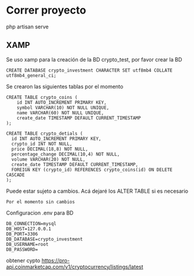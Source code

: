 # Correr proyecto
php artisan serve

## XAMP
Se uso xamp para la creación de la BD crypto_test, por favor crear la BD
```
CREATE DATABASE crypto_investment CHARACTER SET utf8mb4 COLLATE utf8mb4_general_ci;
```
Se crearon las siguientes tablas por el momento
```
CREATE TABLE crypto_coins (
	id INT AUTO_INCREMENT PRIMARY KEY,
    symbol VARCHAR(10) NOT NULL UNIQUE,
    name VARCHAR(60) NOT NULL UNIQUE,
    create_date TIMESTAMP DEFAULT CURRENT_TIMESTAMP
);

CREATE TABLE crypto_detials (
  id INT AUTO_INCREMENT PRIMARY KEY,
  crypto_id INT NOT NULL,
  price DECIMAL(18,8) NOT NULL,
  percentage_change DECIMAL(10,4) NOT NULL,
  volume VARCHAR(20) NOT NULL,
  create_date TIMESTAMP DEFAULT CURRENT_TIMESTAMP,
  FOREIGN KEY (crypto_id) REFERENCES crypto_coins(id) ON DELETE CASCADE
);
```
Puede estar sujeto a cambios. Acá dejaré los ALTER TABLE si es necesario
```
Por el momento sin cambios
```
Configuracion .env para BD
```
DB_CONNECTION=mysql
DB_HOST=127.0.0.1
DB_PORT=3306
DB_DATABASE=crypto_investment
DB_USERNAME=root
DB_PASSWORD=
```

obtener cypto
https://pro-api.coinmarketcap.com/v1/cryptocurrency/listings/latest

